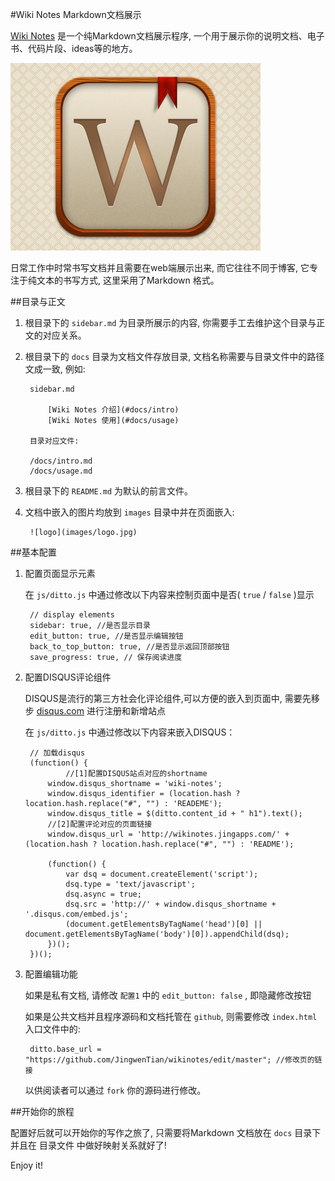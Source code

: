 #Wiki Notes Markdown文档展示

[Wiki Notes](http://wikinotes.jingapps.com/) 是一个纯Markdown文档展示程序, 一个用于展示你的说明文档、电子书、代码片段、ideas等的地方。

![logo](images/logo.jpg)

日常工作中时常书写文档并且需要在web端展示出来, 而它往往不同于博客, 它专注于纯文本的书写方式, 这里采用了Markdown 格式。

##目录与正文

1. 根目录下的 `sidebar.md` 为目录所展示的内容, 你需要手工去维护这个目录与正文的对应关系。

2. 根目录下的 `docs` 目录为文档文件存放目录, 文档名称需要与目录文件中的路径文成一致, 例如:

		sidebar.md 
		
			[Wiki Notes 介绍](#docs/intro)
			[Wiki Notes 使用](#docs/usage)
			
		目录对应文件:
		
		/docs/intro.md
		/docs/usage.md
	
3. 根目录下的 `README.md` 为默认的前言文件。

4. 文档中嵌入的图片均放到 `images` 目录中并在页面嵌入:

		![logo](images/logo.jpg)

##基本配置

1. 配置页面显示元素

	在 `js/ditto.js` 中通过修改以下内容来控制页面中是否( `true` / `false` )显示
	
		// display elements
	    sidebar: true, //是否显示目录
	    edit_button: true, //是否显示编辑按钮
	    back_to_top_button: true, //是否显示返回顶部按钮
	    save_progress: true, // 保存阅读进度
	  
2. 配置DISQUS评论组件

	DISQUS是流行的第三方社会化评论组件,可以方便的嵌入到页面中, 需要先移步 [disqus.com](https://disqus.com/) 进行注册和新增站点
	
	在 `js/ditto.js` 中通过修改以下内容来嵌入DISQUS：
	
		// 加载disqus
        (function() {
        		//[1]配置DISQUS站点对应的shortname
            window.disqus_shortname = 'wiki-notes';
            window.disqus_identifier = (location.hash ? location.hash.replace("#", "") : 'READEME');
            window.disqus_title = $(ditto.content_id + " h1").text();
            //[2]配置评论对应的页面链接
            window.disqus_url = 'http://wikinotes.jingapps.com/' + (location.hash ? location.hash.replace("#", "") : 'README');

            (function() {
                var dsq = document.createElement('script');
                dsq.type = 'text/javascript';
                dsq.async = true;
                dsq.src = 'http://' + window.disqus_shortname + '.disqus.com/embed.js';
                (document.getElementsByTagName('head')[0] || document.getElementsByTagName('body')[0]).appendChild(dsq);
            })();
        })();		

3. 配置编辑功能

	如果是私有文档, 请修改 `配置1` 中的 `edit_button: false` , 即隐藏修改按钮
	
	如果是公共文档并且程序源码和文档托管在 `github`, 则需要修改 `index.html` 入口文件中的:
	
		ditto.base_url = "https://github.com/JingwenTian/wikinotes/edit/master"; //修改页的链接
		
	以供阅读者可以通过 `fork` 你的源码进行修改。
	
##开始你的旅程

配置好后就可以开始你的写作之旅了, 只需要将Markdown 文档放在 `docs` 目录下并且在 目录文件 中做好映射关系就好了!

Enjoy it!
		
